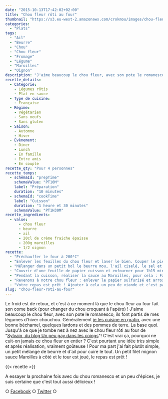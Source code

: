 ```yaml
---
date: "2015-10-13T17:42:02+02:00"
title: "Chou fleur rôti au four"
thumbnail: "https://s3.eu-west-2.amazonaws.com/crokmou/images/chou-fleu-roti-four-recette-crokmou-blog-culinaire.jpg"
categories:
  - "Plats"
tags:
  - "Ail"
  - "Beurre"
  - "Chou"
  - "Chou fleur"
  - "Fromage"
  - "Légume"
  - "Maroilles"
  - "Oignon"
description: "J'aime beaucoup le chou fleur, avec son pote le romanesco, ils font partis de mes légumes d'hiver chouchou."
recette_details:
  - Catégorie:
    - Légumes rôtis
    - Plat en sauce
  - Type de cuisine:
    - Française
  - Régime:
    - Végétarien
    - Sans oeufs
    - Sans gluten
  - Saison:
    - Automne
    - Hiver
  - Évènement:
    - Diner
    - Lunch
    - En famille
    - Entre amis
    - En couple
recette_qty: "Pour 4 personnes"
recette_temps:
  - schemaId: "prepTime"
    schemaValue: "PT10M"
    label: "Préparation"
    duration: "10 minutes"
  - schemaId: "cookTime"
    label: "Cuisson"
    duration: "1 heure et 30 minutes"
    schemaValue: "PT1H30M"
recette_ingredients:
  - value:
      - chou fleur
      - beurre
      - ail
      - 20cl de crème fraiche épaisse
      - 200g maroilles
      - 1/2 oignon
recette:
  - "Préchauffer le four à 200°C"
  - "Enlever les feuilles du chou fleur et laver le bien. Couper le pied de celui-ci afin qu'il puisse tenir 'droit' dans un moule allant au four."
  - "Mélanger dans un petit bol le beurre mou, l'ail ciselé, le sel et le poivre. Badigeonner le chou fleur de ce mélange."
  - "Couvrir d'une feuille de papier cuisson et enfourner pour 1h15 minutes environ"
  - "Pendant la cuisson, réaliser la sauce au Maroilles, pour cela : Faites revenir l'oignon finement hâché dans un peu de beurre. Ajouter ensuite le maroilles, laisser fondre un peu puis ajouter la crème fraîche. Bien remuer et laisse fondre. Réserver."
  - "Revenons à notre chou fleur : enlever le papier sulfurisé et arroser le chou du jus de cuisson. Laisser dorer 15/20 minutes"
  - "Votre repas est prêt ! Ajouter à cela un peu de viande et c'est parfait !"
slug: "chou-fleur-roti-au-four"
---
```


Le froid est de retour, et c'est à ce moment là que le chou fleur au four fait son come back (pour changer du chou croquant à l'apéro) ! J'aime beaucoup le chou fleur, avec son pote le romanesco, ils font partis de mes légumes d'hiver chouchou. Généralement [je les cuisine en gratin](https://crokmou.com/2014/08/gratin-de-choux-jambon-et-pommes-de-terre), avec une bonne béchamel, quelques lardons et des pommes de terre. La base quoi. Jusqu'à ce que je tombe nez à nez avec le chou fleur rôti au four de "[Sylvain, du blog Un peu gay dans les coings](http://www.un-peu-gay-dans-les-coings.eu/2015/01/chou-fleur-roti-entier-au-four-ail.html)"! C'est vrai ça, pourquoi ne cuit-on jamais ce chou fleur en entier ? C'est pourtant une idée très simple et après réalisation, vraiment goûteuse ! Pour ma part j'ai fait plutôt simple, un petit mélange de beurre et d'ail pour cuire le tout. Un petit filet mignon sauce Maroilles à côté et le tour est joué, le repas est prêt !

{{< recette >}}

A essayer la prochaine fois avec du chou romanesco et un peu d'épices, je suis certaine que c'est tout aussi délicieux !

○ [Facebook](https://www.facebook.com/crokmou.blog) ○ [Twitter](https://twitter.com/Crokmou) ○
